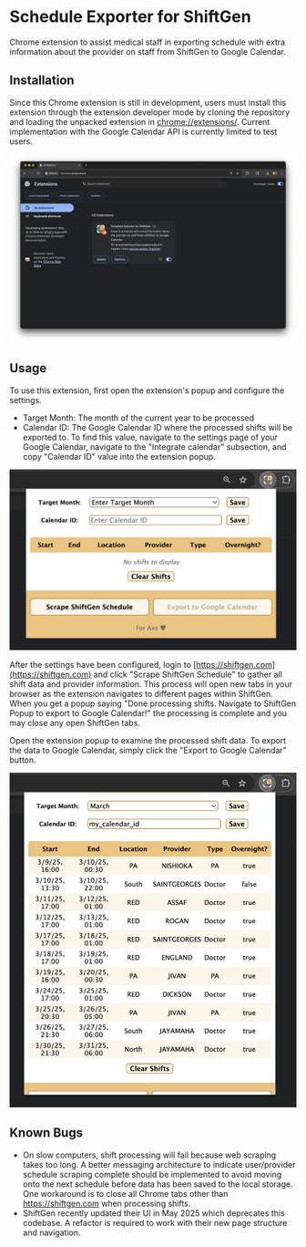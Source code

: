 # Schedule Exporter for ShiftGen
Chrome extension to assist medical staff in exporting schedule with extra information about the provider on staff from ShiftGen to Google Calendar.

## Installation
Since this Chrome extension is still in development, users must install this extension through the extension developer mode by cloning the repository and loading the unpacked extension in [chrome://extensions/](chrome://extensions/). Current implementation with the Google Calendar API is currently limited to test users.

![Installation](public/images/installation.png)

## Usage

To use this extension, first open the extension's popup and configure the settings.

* Target Month: The month of the current year to be processed
* Calendar ID: The Google Calendar ID where the processed shifts will be exported to. To find this value, navigate to the settings page of your Google Calendar, navigate to the "Integrate calendar" subsection, and copy "Calendar ID" value into the extension popup.

<div style="text-align:center">
  <img src="public/images/configure_settings.png" alt="Configure settings" width="600" >
</div>

After the settings have been configured, login to [https://shiftgen.com](https://shiftgen.com) and click "Scrape ShiftGen Schedule" to gather all shift data and provider information. This process will open new tabs in your browser as the extension navigates to different pages within ShiftGen. When you get a popup saying "Done processing shifts. Navigate to ShiftGen Popup to export to Google Calendar!" the processing is complete and you may close any open ShiftGen tabs. 

<!-- TODO: add picture of popup -->

Open the extension popup to examine the processed shift data. To export the data to Google Calendar, simply click the "Export to Google Calendar" button.

<div style="text-align:center">
  <img src="public/images/examine_shifts.png" alt="Examine shifts" width="600" >
</div>

## Known Bugs

* On slow computers, shift processing will fail because web scraping takes too long. A better messaging architecture to indicate user/provider schedule scraping complete should be implemented to avoid moving onto the next schedule before data has been saved to the local storage. One workaround is to close all Chrome tabs other than https://shiftgen.com when processing shifts.
* ShiftGen recently updated their UI in May 2025 which deprecates this codebase. A refactor is required to work with their new page structure and navigation.

<!-- ## Automated Scraping Process
1. Click "Scrape" button in popup, sets scraping flag to true
2. popup opens a new tab at [https://www.shiftgen.com/member/schedule](https://www.shiftgen.com/member/schedule), and saves TAB_ID
3. Submit POST request to change site to USER
```html
<form action="/member/change_selected_site" id="site_change_form" method="post">
   <select id="site_id" name="site_id"><option value="83">CHOC Scribe</option>
   <option value="84">St Joseph/CHOC MLP</option>
   <option value="80" selected="selected">St Joseph/CHOC Physician</option></select>
</form>
```
1. Page redirects to [https://www.shiftgen.com/member/multi_site_schedule](https://www.shiftgen.com/member/multi_site_schedule)
2. In content scripts for [https://www.shiftgen.com/member/multi_site_schedule](https://www.shiftgen.com/member/multi_site_schedule), check scraping flag and if true redirect to [https://www.shiftgen.com/member/schedule](https://www.shiftgen.com/member/schedule)
3. Find table with thead containing the selected Month, set "My Schedule Only" input to true, and click "Create Print Version"
```html
<div class="col-md-6">
  <form action="/member/schedule" method="post">
    <input id="_id" name="[id]" type="hidden" value="14544">
    <table class="schedule" cellpadding="0">
      <thead>
        <tr>
          <th colspan="2" class="text-left">
            <h2><a href="/member/schedule/14544">March 2025 - CHOC</a></h2>
          </th>
        </tr>
      </thead>
      <tbody>
        <tr>
          <td>
            <label for="start_date_14544" class="dimmed">Starting</label>
            <input class="input-lg col-md-11" id="start_date_14544" name="start_date_14544" type="text" value="March 01, 2025"> <img alt="Calendar" class="calendar_date_select_popup_icon" onclick="new CalendarDateSelect( $(this).previous(), {embedded:false, year_range:[2024, 2026]} );" src="/images/calendar_date_select/calendar.gif?1597158197" style="border:0px; cursor:pointer;">
          </td>
          <td>
            <label for="end_date_14544" class="dimmed">Ending</label>
            <input class="input-lg col-md-11" id="end_date_14544" name="end_date_14544" type="text" value="March 31, 2025"> <img alt="Calendar" class="calendar_date_select_popup_icon" onclick="new CalendarDateSelect( $(this).previous(), {embedded:false, year_range:[2024, 2026]} );" src="/images/calendar_date_select/calendar.gif?1597158197" style="border:0px; cursor:pointer;">
          </td>
        </tr>
        <tr>
          <td width="230">
            <p class="dimmed">Shifts to Print</p>
            <ul class="unstyled">
              <li>
                <label><input type="checkbox" name="print_only_my_schedule"> My Schedule Only</label>
              </li>
              <li>
                <label><input type="checkbox" name="shift_groups[]" value="214" checked=""> Scribe</label>
              </li>
            </ul>
          </td>
          <td>
            <p class="dimmed">Edit</p>
            <ul>
              <li><a href="/member/record_overtime_for_schedule?schedule_id=14544&amp;worker_id=18642">Modify Hours Worked</a></li>
            </ul>
          </td>
        </tr>
        <tr>
          <td class="text-right" colspan="2">
            <br>
            <input class="btn" id="schedule_submit" name="commit" type="submit" value="Create Print Version">
          </td>
        </tr>
      </tbody>
    </table>
  </form>
</div>
```

1. Page redirects to USER print view
2. Scrape page, then redirect to [https://www.shiftgen.com/member/schedule](https://www.shiftgen.com/member/schedule) -->